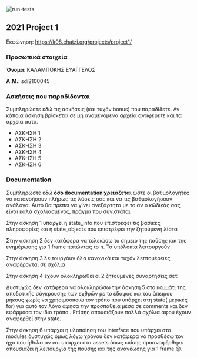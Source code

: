 ![run-tests](../../workflows/run-tests/badge.svg)

## 2021 Project 1

Εκφώνηση: https://k08.chatzi.org/projects/project1/


### Προσωπικά στοιχεία

__Όνομα__: ΚΑΛΑΜΠΟΚΗΣ ΕΥΑΓΓΕΛΟΣ

__Α.Μ.__: sdi2100045

### Ασκήσεις που παραδίδονται

Συμπληρώστε εδώ τις ασκήσεις (και τυχόν bonus) που παραδίδετε. Αν κάποια άσκηση
βρίσκεται σε μη αναμενόμενα αρχεία αναφέρετε και τα αρχεία αυτά.

- ΑΣΚΗΣΗ 1
- ΑΣΚΗΣΗ 2
- ΑΣΚΗΣΗ 3
- ΑΣΚΗΣΗ 4
- ΑΣΚΗΣΗ 5
- ΑΣΚΗΣΗ 6

### Documentation

Συμπληρώστε εδώ __όσο documentation χρειάζεται__ ώστε οι βαθμολογητές να
κατανοήσουν πλήρως τις λύσεις σας και να τις βαθμολογήσουν ανάλογα. Αυτό θα
πρέπει να γίνει ανεξάρτητα με το αν ο κώδικάς σας είναι καλά σχολιασμένος,
πράγμα που συνιστάται.

Στην άσκηση 1 υπάρχει η state_info που επιστρέφει τις βασικές πληροφορίες και η state_objects που επιστρέφει την ζητούμενη λίστα

Στην ασκηση 2 δεν κατάφερα να τελειώσω το σημειο της παύσης και της ενημέρωσης για 1 frame πατώντας το n. Τα υπόλοιπα λειτουργούν

Στην άσκηση 3 λειτουργόυν όλα κανονικά και τυχόν λεπτομέρειες αναφέρονται σε σχόλια

Στην άσκηση 4 έχουν ολοκληρωθεί οι 2 ζητούμενες συναρτήσεις σετ.

Δυστυχώς δεν κατάφερα να ολοκληρώσω την άσκηση 5 στο κομμάτι της αποδοτικής σύγκρουσης των εχθρών με το έδαφος και του άπειρου μήκους χωρίς να χρησιμοοποιώ τον τρόπο που υπάρχει στη state( μερικές for) για αυτό τον λόγο άφησα την προσπάθεια μέσα σε comments και δεν εφάρμοσα τον ίδιο τρόπο . Επίσης απουσιάζουν πολλά σχόλια αφού έχουν αναφερθεί στην state.

Στην άσκηση 6 υπάρχει η υλοποίηση του interface που υπάρχει στο modules δυστυχώς όμως λόγω χρόνου δεν κατάφερα να προσθέσω τον ήχο που ήθελα αν και υπάρχει στα assets όπως επίσης προαναφέρθηκε απουσιάζει η λειτουργία της παύσης και της ανανέωσης για 1 frame 😔. 
